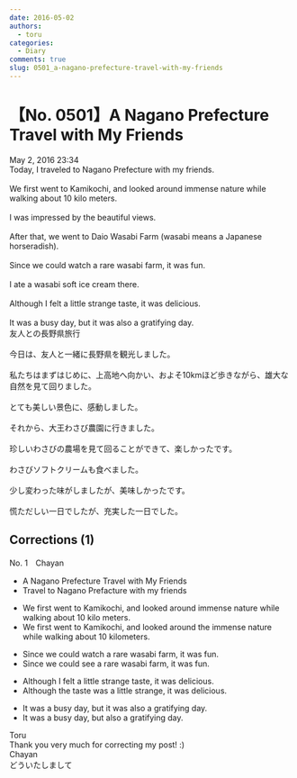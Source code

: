 ```yaml
---
date: 2016-05-02
authors:
  - toru
categories:
  - Diary
comments: true
slug: 0501_a-nagano-prefecture-travel-with-my-friends
---
```


# 【No. 0501】A Nagano Prefecture Travel with My Friends
<div class="date">May 2, 2016 23:34</div>
<div id="post"><div id="body_show_ori">
Today, I traveled to Nagano Prefecture with my friends.<br/><br/>We first went to Kamikochi, and looked around immense nature while walking about 10 kilo meters.<br/><br/>I was impressed by the beautiful views.<br/><br/>After that, we went to Daio Wasabi Farm (wasabi means a Japanese horseradish).<br/><br/>Since we could watch a rare wasabi farm, it was fun.<br/><br/>I ate a wasabi soft ice cream there.<br/><br/>Although I felt a little strange taste, it was delicious.<br/><br/>It was a busy day, but it was also a gratifying day.
</div></div>

<!-- more -->

<div id="post_ja"><div id="body_show_mo">
友人との長野県旅行<br/><br/>今日は、友人と一緒に長野県を観光しました。<br/><br/>私たちはまずはじめに、上高地へ向かい、およそ10kmほど歩きながら、雄大な自然を見て回りました。<br/><br/>とても美しい景色に、感動しました。<br/><br/>それから、大王わさび農園に行きました。<br/><br/>珍しいわさびの農場を見て回ることができて、楽しかったです。<br/><br/>わさびソフトクリームも食べました。<br/><br/>少し変わった味がしましたが、美味しかったです。<br/><br/>慌ただしい一日でしたが、充実した一日でした。
</div></div>

## Corrections (1)
<div id="block"><div class="first_name"> No. 1　<span class="just_name">Chayan</span></div><div id="block2">
<ul class="correction_field">
<li class="incorrect">A Nagano Prefecture Travel with My Friends</li>
<li class="corrected correct">
Travel to Nagano Prefacture with my friends
</li>
</ul>
<ul class="correction_field">
<li class="incorrect">We first went to Kamikochi, and looked around immense nature while walking about 10 kilo meters.</li>
<li class="corrected correct">
We first went to Kamikochi, and looked around the immense nature while walking about 10 kilometers.
</li>
</ul>
<ul class="correction_field">
<li class="incorrect">Since we could watch a rare wasabi farm, it was fun.</li>
<li class="corrected correct">
Since we could see a rare wasabi farm, it was fun.
</li>
</ul>
<ul class="correction_field">
<li class="incorrect">Although I felt a little strange taste, it was delicious.</li>
<li class="corrected correct">
Although the taste was a little strange, it was delicious.
</li>
</ul>
<ul class="correction_field">
<li class="incorrect">It was a busy day, but it was also a gratifying day.</li>
<li class="corrected correct">
It was a busy day, but also a gratifying day.
</li>
</ul>
</div><div class="name"><span class="just_name">Toru</span><br>
Thank you very much for correcting my post! :)
</div>
<div class="name"><span class="just_name">Chayan</span><br>
どういたしまして
</div>
</div>
